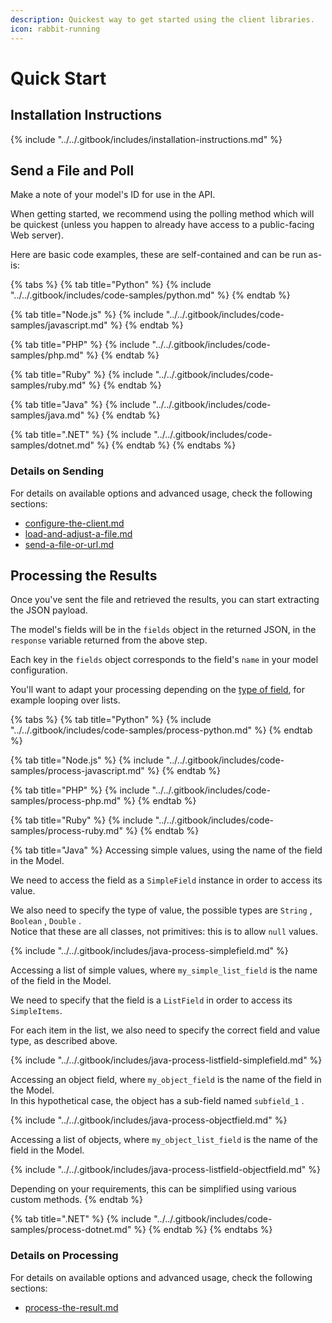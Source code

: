```yaml
---
description: Quickest way to get started using the client libraries.
icon: rabbit-running
---
```


# Quick Start

## Installation Instructions

{% include "../../.gitbook/includes/installation-instructions.md" %}

## Send a File and Poll

Make a note of your model's ID for use in the API.

When getting started, we recommend using the polling method which will be quickest (unless you happen to already have access to a public-facing Web server).

Here are basic code examples, these are self-contained and can be run as-is:

{% tabs %}
{% tab title="Python" %}
{% include "../../.gitbook/includes/code-samples/python.md" %}
{% endtab %}

{% tab title="Node.js" %}
{% include "../../.gitbook/includes/code-samples/javascript.md" %}
{% endtab %}

{% tab title="PHP" %}
{% include "../../.gitbook/includes/code-samples/php.md" %}
{% endtab %}

{% tab title="Ruby" %}
{% include "../../.gitbook/includes/code-samples/ruby.md" %}
{% endtab %}

{% tab title="Java" %}
{% include "../../.gitbook/includes/code-samples/java.md" %}
{% endtab %}

{% tab title=".NET" %}
{% include "../../.gitbook/includes/code-samples/dotnet.md" %}
{% endtab %}
{% endtabs %}

### Details on Sending

For details on available options and advanced usage, check the following sections:

* [configure-the-client.md](configure-the-client.md "mention")
* [load-and-adjust-a-file.md](load-and-adjust-a-file.md "mention")
* [send-a-file-or-url.md](send-a-file-or-url.md "mention")

## Processing the Results

Once you've sent the file and retrieved the results, you can start extracting the JSON payload.

The model's fields will be in the `fields` object in the returned JSON, in the `response` variable returned from the above step.

Each key in the `fields` object corresponds to the field's `name` in your model configuration.

You'll want to adapt your processing depending on the [type of field](../../models/data-schema.md#field-types), for example looping over lists.

{% tabs %}
{% tab title="Python" %}
{% include "../../.gitbook/includes/code-samples/process-python.md" %}
{% endtab %}

{% tab title="Node.js" %}
{% include "../../.gitbook/includes/code-samples/process-javascript.md" %}
{% endtab %}

{% tab title="PHP" %}
{% include "../../.gitbook/includes/code-samples/process-php.md" %}
{% endtab %}

{% tab title="Ruby" %}
{% include "../../.gitbook/includes/code-samples/process-ruby.md" %}
{% endtab %}

{% tab title="Java" %}
Accessing simple values, using the name of the field in the Model.

We need to access the field as a `SimpleField` instance in order to access its value.

We also need to specify the type of value, the possible types are `String` , `Boolean` , `Double` .\
Notice that these are all classes, not primitives: this is to allow `null` values.

{% include "../../.gitbook/includes/java-process-simplefield.md" %}

Accessing a list of simple values, where `my_simple_list_field` is the name of the field in the Model.

We need to specify that the field is a `ListField` in order to access its `SimpleItems`.

For each item in the list, we also need to specify the correct field and value type, as described above.

{% include "../../.gitbook/includes/java-process-listfield-simplefield.md" %}

Accessing an object field, where `my_object_field` is the name of the field in the Model.\
In this hypothetical case, the object has a sub-field named `subfield_1` .

{% include "../../.gitbook/includes/java-process-objectfield.md" %}

Accessing a list of objects, where `my_object_list_field` is the name of the field in the Model.

{% include "../../.gitbook/includes/java-process-listfield-objectfield.md" %}

Depending on your requirements, this can be simplified using various custom methods.
{% endtab %}

{% tab title=".NET" %}
{% include "../../.gitbook/includes/code-samples/process-dotnet.md" %}
{% endtab %}
{% endtabs %}

### Details on Processing

For details on available options and advanced usage, check the following sections:

* [process-the-result.md](process-the-result.md "mention")
